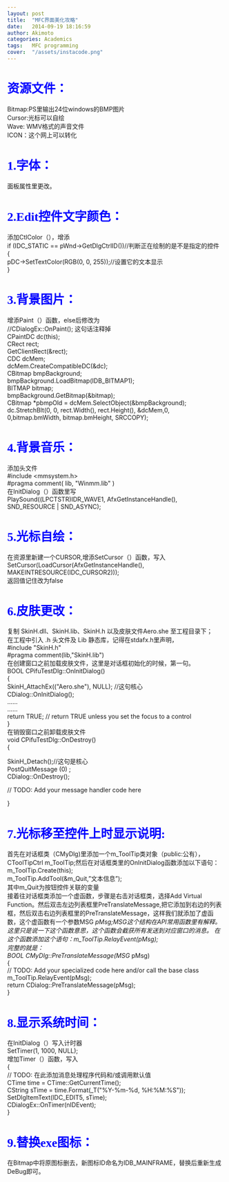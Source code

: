 ```yaml
---
layout: post
title:  "MFC界面美化攻略"
date:   2014-09-19 18:16:59
author: Akimoto
categories: Academics
tags:	MFC programming
cover:  "/assets/instacode.png"
---
```


# <font face="德彪钢笔行书字库"><font color="blue">资源文件：</font></font>
Bitmap:PS里输出24位windows的BMP图片</br>
Cursor:光标可以自绘</br>
Wave: WMV格式的声音文件</br>
ICON：这个网上可以转化</br>
# <font face="德彪钢笔行书字库"><font color="blue">1.字体：</font></font>
面板属性里更改。</br>
# <font face="德彪钢笔行书字库"><font color="blue">2.Edit控件文字颜色：</font></font>
添加CtlColor（），增添</br>
if (IDC_STATIC == pWnd->GetDlgCtrlID())//判断正在绘制的是不是指定的控件</br>
{</br>
pDC->SetTextColor(RGB(0, 0, 255));//设置它的文本显示</br>
}
# <font face="德彪钢笔行书字库"><font color="blue">3.背景图片：</font></font>
增添Paint（）函数，else后修改为</br>
//CDialogEx::OnPaint();   这句话注释掉</br>
		CPaintDC   dc(this);</br>
		CRect   rect;</br>
		GetClientRect(&rect);</br>
		CDC   dcMem;</br>
		dcMem.CreateCompatibleDC(&dc);</br>
		CBitmap   bmpBackground;</br>
		bmpBackground.LoadBitmap(IDB_BITMAP1);</br>
		BITMAP   bitmap;</br>
		bmpBackground.GetBitmap(&bitmap);</br>
		CBitmap   *pbmpOld = dcMem.SelectObject(&bmpBackground);</br>
		dc.StretchBlt(0, 0, rect.Width(), rect.Height(), &dcMem,0, </br>0,bitmap.bmWidth, bitmap.bmHeight, SRCCOPY);
# <font face="德彪钢笔行书字库"><font color="blue">4.背景音乐：</font></font>
添加头文件</br>
 #include <mmsystem.h></br>
 #pragma comment( lib, "Winmm.lib" )</br>
在InitDialog（）函数里写</br>
PlaySound((LPCTSTR)IDR_WAVE1, AfxGetInstanceHandle(), SND_RESOURCE | SND_ASYNC);
# <font face="德彪钢笔行书字库"><font color="blue">5.光标自绘：</font></font>
在资源里新建一个CURSOR,增添SetCursor（）函数，写入</br>
SetCursor(LoadCursor(AfxGetInstanceHandle(), MAKEINTRESOURCE(IDC_CURSOR2)));</br>
返回值记住改为false
# <font face="德彪钢笔行书字库"><font color="blue">6.皮肤更改：</font></font>
复制 SkinH.dll、SkinH.lib、SkinH.h 以及皮肤文件Aero.she 至工程目录下；</br>
在工程中引入 .h 头文件及 Lib 静态库，记得在stdafx.h里声明，</br>
 #include "SkinH.h"</br>
 #pragma comment(lib,"SkinH.lib")</br>
在创建窗口之前加载皮肤文件，这里是对话框初始化的时候，第一句。</br>
BOOL CPifuTestDlg::OnInitDialog()</br>
{</br>
	SkinH_AttachEx(("Aero.she"), NULL); //这句核心</br>
	CDialog::OnInitDialog();</br>
	……</br>
	……</br>
	return TRUE;  // return TRUE  unless you set the focus to a control</br>
}</br>
在销毁窗口之前卸载皮肤文件</br>
void CPifuTestDlg::OnDestroy() </br>
{</br>

SkinH_Detach();//这句是核心</br>
PostQuitMessage (0) ;</br>
CDialog::OnDestroy();</br>

// TODO: Add your message handler code here</br>

}
# <font face="德彪钢笔行书字库"><font color="blue">7.光标移至控件上时显示说明:</font></font>
首先在对话框类（CMyDlg)里添加一个m_ToolTip类对象（public:公有），CToolTipCtrl m_ToolTip;然后在对话框类里的OnInitDialog函数添加以下语句：</br>
m_ToolTip.Create(this);</br>
m_ToolTip.AddTool(&m_Quit,”文本信息”);</br>
其中m_Quit为按钮控件关联的变量</br>
接着往对话框类添加一个虚函数，步骤是右击对话框类，选择Add Virtual Function。然后双击左边列表框里PreTranslateMessage,把它添加到右边的列表框，然后双击右边列表框里的PreTranslateMessage，这样我们就添加了虚函数，这个虚函数有一个参数MSG *pMsg;MSG这个结构在API常用函数里有解释。这里只是说一下这个函数意思，这个函数会截获所有发送到对应窗口的消息。
在这个函数添加这个语句：m_ToolTip.RelayEvent(pMsg);</br>
完整的就是：</br>
BOOL CMyDlg::PreTranslateMessage(MSG* pMsg)</br>
{</br>
// TODO: Add your specialized code here and/or call the base class</br>
m_ToolTip.RelayEvent(pMsg);</br>
return CDialog::PreTranslateMessage(pMsg);</br>
}
# <font face="德彪钢笔行书字库"><font color="blue">8.显示系统时间：</font></font>
在InitDialog（）写入计时器</br>
SetTimer(1, 1000, NULL);</br>
增加Timer（）函数，写入</br>
{</br>
	// TODO:  在此添加消息处理程序代码和/或调用默认值</br>
	CTime time = CTime::GetCurrentTime();</br>
	CString sTime = time.Format(_T("%Y-%m-%d, %H:%M:%S"));</br>
	SetDlgItemText(IDC_EDIT5, sTime);</br>
	CDialogEx::OnTimer(nIDEvent);</br>
}
# <font face="德彪钢笔行书字库"><font color="blue">9.替换exe图标：</font></font>
在Bitmap中将原图标删去，新图标ID命名为IDB_MAINFRAME，替换后重新生成DeBug即可。



<!---
You’ll find this post in your `_posts` directory. Go ahead and edit it and re-build the site to see your changes. You can rebuild the site in many different ways, but the most common way is to run `jekyll serve`, which launches a web server and auto-regenerates your site when a file is updated.

## Adding New Posts

To add new posts, simply add a file in the `_posts` directory that follows the convention `YYYY-MM-DD-name-of-post.ext` and includes the necessary front matter. Take a look at the source for this post to get an idea about how it works.

### Tags and Categories

If you list one or more categories or tags in the front matter of your post, they will be included with the post on the page as links. Clicking the link will bring you to an auto-generated archive page for the category or tag, created using the [jekyll-archive][jekyll-archive] gem.

### Cover Images

To add a cover image to your post, set the "cover" property in the front matter with the relative URL of the image (i.e. <code>cover: "/assets/cover_image.jpg"</code>).

### Code Snippets

You can use [highlight.js][highlight] to add syntax highlight code snippets:

Use the [Liquid][liquid] `{% raw %}{% highlight <language> %}{% endraw %}` tag to add syntax highlighting to code snippets.

For instance, this template...
{% highlight html %}
{% raw %}{% highlight javascript %}    
function demo(string, times) {    
  for (var i = 0; i < times; i++) {    
    console.log(string);    
  }    
}    
demo("hello, world!", 10);
{% endhighlight %}{% endraw %}
{% endhighlight %}

...will come out looking like this:

{% highlight javascript %}
function demo(string, times) {
  for (var i = 0; i < times; i++) {
    console.log(string);
  }
}
demo("hello, world!", 10);
{% endhighlight %}

Syntax highlighting is done using [highlight.js][highlight]. You can change the active theme in [head.html](https://github.com/bencentra/centrarium/blob/2dcd73d09e104c3798202b0e14c1db9fa6e77bc7/_includes/head.html#L15).

### Images

Lightbox has been enabled for images. To create the link that'll launch the lightbox, add <code>data-lightbox</code> and <code>data-title</code> attributes to an <code>&lt;a&gt;</code> tag around your <code>&lt;img&gt;</code> tag. The result is:

<a href="//bencentra.com/assets/images/falcon9_large.jpg" data-lightbox="falcon9-large" data-title="Check out the Falcon 9 from SpaceX">
  <img src="//bencentra.com/assets/images/falcon9_small.jpg" title="Check out the Falcon 9 from SpaceX">
</a>

For more information, check out the [Lightbox][lightbox] website.

Check out the [Jekyll docs][jekyll] for more info on how to get the most out of Jekyll. File all bugs/feature requests at [Jekyll’s GitHub repo][jekyll-gh]. If you have questions, you can ask them on [Jekyll’s dedicated Help repository][jekyll-help].

[jekyll]:      http://jekyllrb.com
[jekyll-gh]:   https://github.com/jekyll/jekyll
[jekyll-help]: https://github.com/jekyll/jekyll-help
[highlight]:   https://highlightjs.org/
[lightbox]:    http://lokeshdhakar.com/projects/lightbox2/
[jekyll-archive]: https://github.com/jekyll/jekyll-archives
[liquid]: https://github.com/Shopify/liquid/wiki/Liquid-for-Designers--->
